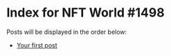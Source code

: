 # Index for NFT World #1498
Posts will be displayed in the order below:

- [Your first post](./001-first.md)

